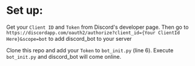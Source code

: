 # Set up:

Get your `Client ID` and `Token` from Discord's developer page.
Then go to `https://discordapp.com/oauth2/authorize?client_id={Your ClientId Here}&scope=bot` to add discord_bot to your server 

Clone this repo and add your `Token` to `bot_init.py` (line 6).
Execute `bot_init.py` and discord_bot will come online.

